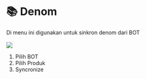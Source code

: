 # 📚 Denom

Di menu ini digunakan untuk sinkron denom dari BOT\
\
![](../../.gitbook/assets/Screenshot\_43.png)

1. Pilih BOT
2. Pilih Produk
3. Syncronize

